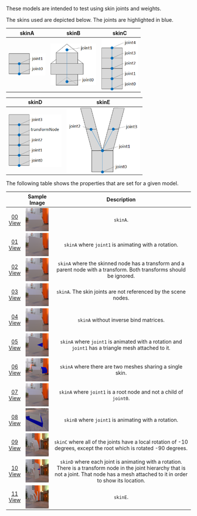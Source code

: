These models are intended to test using skin joints and weights.  

The skins used are depicted below. The joints are highlighted in blue.  

skinA | skinB | skinC
:---: | :---: | :---:
<img src="Figures/skinA.png" height="60" width="100" align="middle"> | <img src="Figures/skinB.png" width="125" align="middle"> | <img src="Figures/skinC.png" width="100" align="middle"> 

skinD | skinE
:---: | :---:
<img src="Figures/skinD.png" width="144" align="middle"> | <img src="Figures/skinE.png" width="200" align="middle">

<!---skinD | skinE | skinF--->
<!---:---: | :---: | :---:--->
<!---<img src="Figures/skinD.png" width="144" align="middle"> | <img src="Figures/skinE.png" width="200" align="middle"> | <img src="Figures/skinF.png" width="135" align="middle">--->

The following table shows the properties that are set for a given model.  

|   | Sample Image | Description |
| :---: | :---: | :---: |
| [00](Animation_Skin_00.gltf)<br>[View](https://bghgary.github.io/glTF-Assets-Viewer/?folder=2&model=0) | [<img src="Figures/Thumbnails/Animation_Skin_00.png" align="middle">](Figures/SampleImages/Animation_Skin_00.png) | `skinA`. |
| [01](Animation_Skin_01.gltf)<br>[View](https://bghgary.github.io/glTF-Assets-Viewer/?folder=2&model=1) | [<img src="Figures/Thumbnails/Animation_Skin_01.png" align="middle">](Figures/SampleImages/Animation_Skin_01.png) | `skinA` where `joint1` is animating with a rotation. |
| [02](Animation_Skin_02.gltf)<br>[View](https://bghgary.github.io/glTF-Assets-Viewer/?folder=2&model=2) | [<img src="Figures/Thumbnails/Animation_Skin_02.png" align="middle">](Figures/SampleImages/Animation_Skin_02.png) | `skinA` where the skinned node has a transform and a parent node with a transform. Both transforms should be ignored. |
| [03](Animation_Skin_03.gltf)<br>[View](https://bghgary.github.io/glTF-Assets-Viewer/?folder=2&model=3) | [<img src="Figures/Thumbnails/Animation_Skin_03.png" align="middle">](Figures/SampleImages/Animation_Skin_03.png) | `skinA`. The skin joints are not referenced by the scene nodes. |
| [04](Animation_Skin_04.gltf)<br>[View](https://bghgary.github.io/glTF-Assets-Viewer/?folder=2&model=4) | [<img src="Figures/Thumbnails/Animation_Skin_04.png" align="middle">](Figures/SampleImages/Animation_Skin_04.png) | `skinA` without inverse bind matrices. |
| [05](Animation_Skin_05.gltf)<br>[View](https://bghgary.github.io/glTF-Assets-Viewer/?folder=2&model=5) | [<img src="Figures/Thumbnails/Animation_Skin_05.png" align="middle">](Figures/SampleImages/Animation_Skin_05.png) | `skinA` where `joint1` is animated with a rotation and `joint1` has a triangle mesh attached to it. |
| [06](Animation_Skin_06.gltf)<br>[View](https://bghgary.github.io/glTF-Assets-Viewer/?folder=2&model=6) | [<img src="Figures/Thumbnails/Animation_Skin_06.png" align="middle">](Figures/SampleImages/Animation_Skin_06.png) | `skinA` where there are two meshes sharing a single skin. |
| [07](Animation_Skin_07.gltf)<br>[View](https://bghgary.github.io/glTF-Assets-Viewer/?folder=2&model=7) | [<img src="Figures/Thumbnails/Animation_Skin_07.png" align="middle">](Figures/SampleImages/Animation_Skin_07.png) | `skinA` where `joint1` is a root node and not a child of `joint0`. |
| [08](Animation_Skin_08.gltf)<br>[View](https://bghgary.github.io/glTF-Assets-Viewer/?folder=2&model=8) | [<img src="Figures/Thumbnails/Animation_Skin_08.png" align="middle">](Figures/SampleImages/Animation_Skin_08.png) | `skinB` where `joint1` is animating with a rotation. |
| [09](Animation_Skin_09.gltf)<br>[View](https://bghgary.github.io/glTF-Assets-Viewer/?folder=2&model=9) | [<img src="Figures/Thumbnails/Animation_Skin_09.png" align="middle">](Figures/SampleImages/Animation_Skin_09.png) | `skinC` where all of the joints have a local rotation of -10 degrees, except the root which is rotated -90 degrees. |
| [10](Animation_Skin_10.gltf)<br>[View](https://bghgary.github.io/glTF-Assets-Viewer/?folder=2&model=10) | [<img src="Figures/Thumbnails/Animation_Skin_10.png" align="middle">](Figures/SampleImages/Animation_Skin_10.png) | `skinD` where each joint is animating with a rotation. There is a transform node in the joint hierarchy that is not a joint. That node has a mesh attached to it in order to show its location. |
| [11](Animation_Skin_11.gltf)<br>[View](https://bghgary.github.io/glTF-Assets-Viewer/?folder=2&model=11) | [<img src="Figures/Thumbnails/Animation_Skin_11.png" align="middle">](Figures/SampleImages/Animation_Skin_11.png) | `skinE`. |
 
